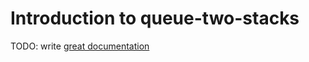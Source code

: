 # Introduction to queue-two-stacks

TODO: write [great documentation](http://jacobian.org/writing/what-to-write/)
